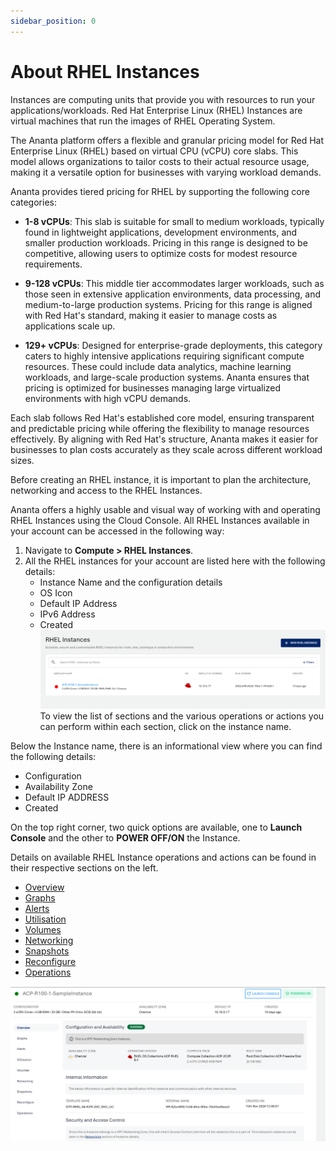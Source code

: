 ```yaml
---
sidebar_position: 0
---
```

# About RHEL Instances

Instances are computing units that provide you with resources to run your applications/workloads. Red Hat Enterprise Linux (RHEL) Instances are virtual machines that run the images of RHEL Operating System.

The Ananta platform offers a flexible and granular pricing model for Red Hat Enterprise Linux (RHEL) based on virtual CPU (vCPU) core slabs. This model allows organizations to tailor costs to their actual resource usage, making it a versatile option for businesses with varying workload demands.

Ananta provides tiered pricing for RHEL by supporting the following core categories:

- **1-8 vCPUs**: This slab is suitable for small to medium workloads, typically found in lightweight applications, development environments, and smaller production workloads. Pricing in this range is designed to be competitive, allowing users to optimize costs for modest resource requirements.
    
- **9-128 vCPUs**: This middle tier accommodates larger workloads, such as those seen in extensive application environments, data processing, and medium-to-large production systems. Pricing for this range is aligned with Red Hat's standard, making it easier to manage costs as applications scale up.
    
- **129+ vCPUs**: Designed for enterprise-grade deployments, this category caters to highly intensive applications requiring significant compute resources. These could include data analytics, machine learning workloads, and large-scale production systems. Ananta ensures that pricing is optimized for businesses managing large virtualized environments with high vCPU demands.
    

Each slab follows Red Hat's established core model, ensuring transparent and predictable pricing while offering the flexibility to manage resources effectively. By aligning with Red Hat's structure, Ananta makes it easier for businesses to plan costs accurately as they scale across different workload sizes.

Before creating an RHEL instance, it is important to plan the architecture, networking and access to the RHEL Instances.

Ananta offers a highly usable and visual way of working with and operating RHEL Instances using the Cloud Console. All RHEL Instances available in your account can be accessed in the following way:

1. Navigate to **Compute > RHEL Instances**.
2. All the RHEL instances for your account are listed here with the following details:
	- Instance Name and the configuration details
	- OS Icon
	- Default IP Address
	- IPv6 Address
	- Created
![RHEL Instance](img/RHELInstance.png)
To view the list of sections and the various operations or actions you can perform within each section, click on the instance name.

Below the Instance name, there is an informational view where you can find the following details:
- Configuration
- Availability Zone
- Default IP ADDRESS
- Created 

On the top right corner, two quick options are available, one to **Launch Console** and the other to **POWER OFF/ON** the Instance.
 
Details on available RHEL Instance operations and actions can be found in their respective sections on the left.

- [Overview](ViewingDetailsofRHELInstances.md)
- [Graphs](ViewingGraphsandUtilizationofRHELInstances.md)
- [Alerts](ConfiguringAlertsonRHELInstances.md)
- [Utilisation](ViewingGraphsandUtilizationofRHELInstances.md)
- [Volumes](VolumeManagementwithRHELInstances.md)
- [Networking](NetworkingManagementwithRHELInstances.md)
- [Snapshots](WorkingwithRHELInstanceSnapshots.md)
- [Reconfigure](ReconfiguringRHELInstances.md)
- [Operations](RHELInstanceOperations.md)

![RHEL Instance Details](img/RHELInstance1.png)